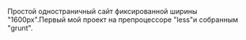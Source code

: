 Простой одностраничный сайт фиксированной ширины "1600px".Первый мой проект на препроцессоре "less"и собранным "grunt".
